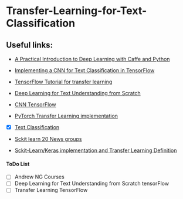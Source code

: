 # Transfer-Learning-for-Text-Classification


## Useful links:
- [A Practical Introduction to Deep Learning with Caffe and Python](http://adilmoujahid.com/posts/2016/06/introduction-deep-learning-python-caffe/)

- [Implementing a CNN for Text Classification in TensorFlow](http://www.wildml.com/2015/12/implementing-a-cnn-for-text-classification-in-tensorflow/)

- [TensorFlow Tutorial for transfer learning](http://www.datascienceassn.org/content/tensorflow-tutorial-transfer-learning)

- [Deep Learning for Text Understanding from Scratch](http://www.kdnuggets.com/2015/03/deep-learning-text-understanding-from-scratch.html)

- [CNN TensorFlow](http://www.wildml.com/2015/12/implementing-a-cnn-for-text-classification-in-tensorflow/)

- [PyTorch Transfer Learning implementation](http://pytorch.org/tutorials/beginner/transfer_learning_tutorial.html)

- [x] [Text Classification](https://machinelearnings.co/text-classification-using-neural-networks-f5cd7b8765c6)

- [Sckit learn 20 News groups](http://scikit-learn.org/stable/datasets/twenty_newsgroups.html)

- [Sckit-Learn/Keras implementation and Transfer Learning Definition](https://www.analyticsvidhya.com/blog/2017/06/transfer-learning-the-art-of-fine-tuning-a-pre-trained-model/)


#### ToDo List
- [ ] Andrew NG Courses
- [ ] Deep Learning for Text Understanding from Scratch tensorFlow
- [ ] Transfer Learning TensorFlow
